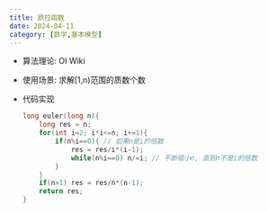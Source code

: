 ```yaml
---
title: 欧拉函数
date: 2024-04-11
category: [数学,基本模型]
---
```


- 算法理论: OI Wiki

- 使用场景: 求解[1,n)范围的质数个数

- 代码实现

  ```cpp
  long euler(long n){
      long res = n;
      for(int i=2; i*i<=n; i+=1){
          if(n%i==0){ // 如果n是i的倍数
              res = res/i*(i-1);
              while(n%i==0) n/=i; // 不断缩小n, 直到n不是i的倍数
          }
      }
      if(n>1) res = res/n*(n-1);
      return res;
  }
  ```

  